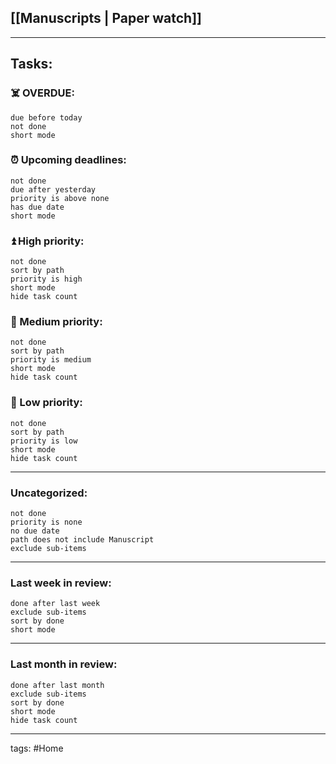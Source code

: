 
## [[Manuscripts | Paper watch]]

---
## Tasks:
### ☠️ OVERDUE:
``` tasks
due before today
not done
short mode
```
### ⏰ Upcoming deadlines:
```tasks  
not done
due after yesterday
priority is above none
has due date
short mode
```
### ⏫ High priority:
```tasks  
not done
sort by path
priority is high
short mode
hide task count
```
### 🔼 Medium priority:
```tasks  
not done
sort by path
priority is medium
short mode
hide task count
```
### 🔽 Low priority:
```tasks  
not done
sort by path
priority is low
short mode
hide task count
```
---
### Uncategorized:
``` tasks
not done
priority is none
no due date
path does not include Manuscript
exclude sub-items
```
---
### Last week in review:
```tasks  
done after last week
exclude sub-items
sort by done
short mode
```
---
### Last month in review:
```tasks  
done after last month
exclude sub-items
sort by done
short mode
hide task count
```
---
tags: #Home
